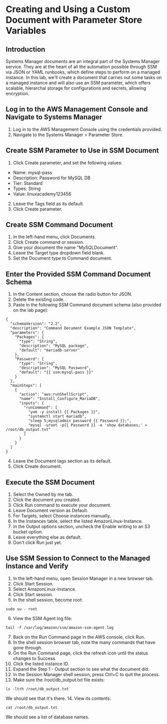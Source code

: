 # Creating and Using a Custom Document with Parameter Store Variables

## Introduction

Systems Manager documents are an integral part of the Systems Manager service. They are at the heart of all the automation possible through SSM via JSON or YAML runbooks, which define steps to perform on a managed instance. In this lab, we'll create a document that carries out some tasks on a managed instance and will also use an SSM parameter, which offers scalable, hierarchal storage for configurations and secrets, allowing encryption.

## Log in to the AWS Management Console and Navigate to Systems Manager

1. Log in to the AWS Management Console using the credentials provided.
2. Navigate to the Systems Manager > Parameter Store.

## Create SSM Parameter to Use in SSM Document

1. Click Create parameter, and set the following values:

* Name: mysql-pass
* Description: Password for MySQL DB
* Tier: Standard
* Types: String
* Value: linuxacademy123456

2. Leave the Tags field as its default.
3. Click Create parameter.

## Create SSM Command Document
1. In the left-hand menu, click Documents.
2. Click Create command or session.
3. Give your document the name "MySQLDocument".
4. Leave the Target type dropdown field blank.
5. Set the Document type to Command document.

## Enter the Provided SSM Command Document Schema

1. In the Content section, choose the radio button for JSON.
2. Delete the existing code.
3. Paste in the following SSM Command document schema (also provided on the lab page):

``` 
{
  "schemaVersion": "2.2",
  "description": "Command Document Example JSON Template",
  "parameters": {
    "Packages": {
      "type": "String",
      "description": "MySQL package",
      "default": "mariadb-server"
    },
    "Password": {
      "type": "String",
      "description": "MySQL Password",
      "default": "{{ ssm:mysql-pass }}"
    }
  },
  "mainSteps": [
    {
      "action": "aws:runShellScript",
      "name": "Install_Configure_MariaDB",
      "inputs": {
        "runCommand": [
          "yum -y install {{ Packages }}",
          "systemctl start mariadb",
          "sleep 5;mysqladmin password {{ Password }};",
          "mysql -uroot -p{{ Password }} -e 'show databases;' > /root/db_output.txt"
        ]
      }
    }
  ]
}
```

4. Leave the Document tags section as its default.
5. Click Create document.

## Execute the SSM Document

1. Select the Owned by me tab.
2. Click the document you created.
3. Click Run command to execute your document.
4. Leave Document version as Default.
5. For Targets, select Choose instances manually.
6. In the Instances table, select the listed AmazonLinux-Instance.
7. In the Output options section, uncheck the Enable writing to an S3 bucket option.
8. Leave everything else as default.
9. Don't click Run just yet.

## Use SSM Session to Connect to the Managed Instance and Verify

1. In the left-hand menu, open Session Manager in a new browser tab.
2. Click Start Session.
3. Select AmazonLinux-Instance.
4. Click Start session.
5. In the shell session, become root:

```
sudo su - root
```

6. View the SSM Agent log file:

```
tail -f /var/log/amazon/ssm/amazon-ssm-agent.log
```

7. Back on the Run Command page in the AWS console, click Run.
8. In the shell session browser tab, note the many commands that have gone through.
9. On the Run Command page, click the refresh icon until the status changes to Success.
10. Click the listed instance ID.
11. Expand the Step 1 - Output section to see what the document did.
12. In the Session Manager shell session, press Ctrl+C to quit the process.
13. Make sure the /root/db_output.txt file exists:

```
ls -ltrh /root/db_output.txt
```
We should see that it's there.
14. View its contents:

```
cat /root/db_output.txt
```
We should see a list of database names.